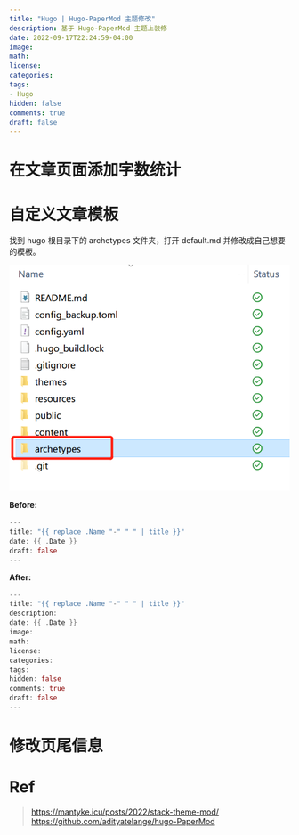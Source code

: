 ```yaml
---
title: "Hugo | Hugo-PaperMod 主题修改"
description: 基于 Hugo-PaperMod 主题上装修
date: 2022-09-17T22:24:59-04:00
image: 
math:
license: 
categories:
tags:
- Hugo
hidden: false
comments: true
draft: false
---
```


# 在文章页面添加字数统计




# 自定义文章模板

找到 hugo 根目录下的 archetypes 文件夹，打开 default.md 并修改成自己想要的模板。

![](https://raw.githubusercontent.com/Gilgamel/img-host/main/hugo/20220917230200.png)

**Before:**
``` rust {linenos=table}
---
title: "{{ replace .Name "-" " " | title }}"
date: {{ .Date }}
draft: false
---

```

**After:**

```rust {linenos=table}
---
title: "{{ replace .Name "-" " " | title }}"
description: 
date: {{ .Date }}
image: 
math:
license: 
categories:
tags:
hidden: false
comments: true
draft: false
---
```

# 修改页尾信息




# Ref
> https://mantyke.icu/posts/2022/stack-theme-mod/
> https://github.com/adityatelange/hugo-PaperMod
> 